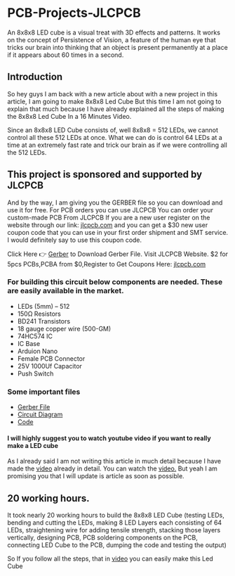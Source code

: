 # PCB-Projects-JLCPCB
An 8x8x8 LED cube is a visual treat with 3D effects and patterns. It works on the concept of Persistence of Vision, a feature of the human eye that tricks our brain into thinking that an object is present permanently at a place if it appears about 60 times in a second.
## Introduction

So hey guys I am back with a new article about with a new project in this article, I am going to 
make 8x8x8 Led Cube But this time I am not going to explain that much because I have already explained all the steps of making the 8x8x8 Led Cube In a 16 Minutes Video.

Since an 8x8x8 LED Cube consists of, well 8x8x8 = 512 LEDs, we cannot control all these 512 LEDs at once. What we can do is control 64 LEDs at a time at an extremely fast rate and trick our brain as if we were controlling all the 512 LEDs.

## This project is sponsored and supported by JLCPCB

And by the way, I am giving you the GERBER file so you can download and use it for free. For PCB orders you can use JLCPCB You can order your custom-made PCB From JLCPCB If you are a new user register on the website through our link: [jlcpcb.com](https://jlcpcb.com/IYB) and you can get a $30 new user coupon code that you can use in your first order shipment and SMT service. I would definitely say to use this coupon code.

Click Here 👉 [Gerber](https://drive.google.com/file/d/1x8PyE_D69I1B4ciBZkPh1ADiXQ2h_R7X/view) to Download Gerber File.
Visit JLCPCB Website.
$2 for 5pcs PCBs,PCBA from $0,Register to Get Coupons Here: [jlcpcb.com](https://jlcpcb.com/IYB)

### For building this circuit below components are needed. These are easily available in the market.

- LEDs (5mm) – 512
- 150Ω Resistors
- BD241 Transistors
- 18 gauge copper wire (500-GM)
- 74HC574 IC
- IC Base
- Arduion Nano
- Female PCB Connector
- 25V 1000Uf Capacitor
- Push Switch

### Some important files

  - [Gerber File](https://drive.google.com/file/d/1x8PyE_D69I1B4ciBZkPh1ADiXQ2h_R7X/view)
  - [Circuit Diagram](https://www.diyelectronic.in/2022/06/how-to-make-8x8x8-led-cube.html)
  - [Code](https://drive.google.com/file/d/1FQQ92ogPC-TBGAbVY3lDL0Lf9MMeH0kA/view)

#### I will highly suggest you to watch youtube video if you want to really make a LED cube

As I already said I am not writing this article in much detail because I have made the [video](https://www.youtube.com/watch?v=lbunn9vhaK4) already in detail. You can watch the [video.](https://www.youtube.com/watch?v=lbunn9vhaK4) But yeah I am promising you that I will update is article as soon as possible.

##  20 working hours.

It took nearly 20 working hours to build the 8x8x8 LED Cube (testing LEDs, bending and cutting the LEDs, making 8 LED Layers each consisting of 64 LEDs, straightening wire for adding tensile strength, stacking those layers vertically, designing PCB, PCB soldering components on the PCB, connecting LED Cube to the PCB, dumping the code and testing the output)


So If you follow all the steps, that in [video](https://www.youtube.com/watch?v=lbunn9vhaK4) you can easily make this Led Cube 
